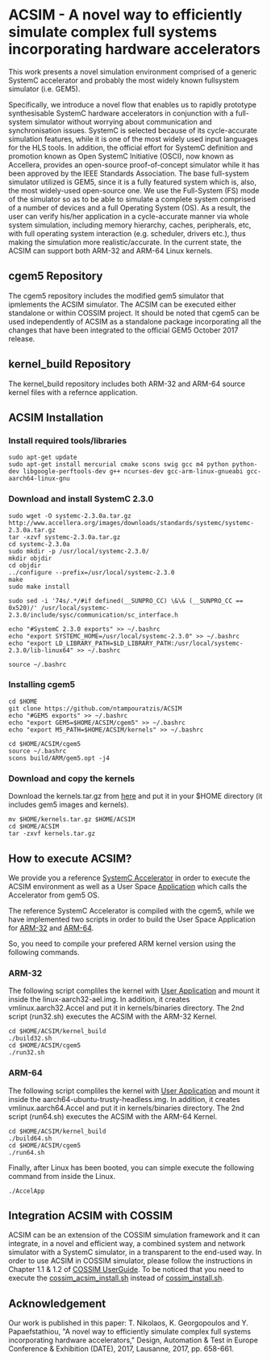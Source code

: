# ACSIM - A novel way to efficiently simulate complex full systems incorporating hardware accelerators
This work presents a novel simulation environment comprised of a generic SystemC accelerator and probably the most widely known fullsystem
simulator (i.e. GEM5). 

Specifically, we introduce a novel flow that enables us to rapidly prototype synthesisable SystemC hardware accelerators in conjunction with a full-system simulator without worrying about communication and synchronisation issues. SystemC is selected because of its cycle-accurate simulation features, while it is one of the most widely used input languages for the HLS tools. In addition, the official effort for SystemC definition and promotion known as Open SystemC Initiative (OSCI), now known as Accellera, provides an open-source proof-of-concept simulator while it has been approved by the IEEE Standards Association. The base full-system simulator utilized is GEM5, since it is a fully featured system which is, also, the most widely-used open-source one. We use the Full-System (FS) mode of the simulator so as to be able to simulate a complete system comprised of a number of devices and a full Operating System (OS). As a result, the user can verify his/her application in a cycle-accurate manner via whole system simulation, including memory hierarchy, caches, peripherals, etc, with full operating system interaction (e.g. scheduler, drivers etc.), thus making the simulation more realistic/accurate. In the current state, the ACSIM can support both ARM-32 and ARM-64 Linux kernels.


## cgem5 Repository
The cgem5 repository includes the modified gem5 simulator that ipmlements the ACSIM simulator. The ACSIM can be executed either standalone or within COSSIM project. It should be noted that cgem5 can be used independently of ACSIM as a standalone package incorporating all the changes that have been integrated to the official GEM5 October 2017 release.

## kernel_build Repository
The kernel_build repository includes both ARM-32 and ARM-64 source kernel files with a refernce application. 

## ACSIM Installation

### Install required tools/libraries

```
sudo apt-get update
sudo apt-get install mercurial cmake scons swig gcc m4 python python-dev libgoogle-perftools-dev g++ ncurses-dev gcc-arm-linux-gnueabi gcc-aarch64-linux-gnu
```


### Download and install SystemC 2.3.0

```
sudo wget -O systemc-2.3.0a.tar.gz http://www.accellera.org/images/downloads/standards/systemc/systemc-2.3.0a.tar.gz
tar -xzvf systemc-2.3.0a.tar.gz
cd systemc-2.3.0a
sudo mkdir -p /usr/local/systemc-2.3.0/
mkdir objdir
cd objdir
../configure --prefix=/usr/local/systemc-2.3.0
make
sudo make install

sudo sed -i '74s/.*/#if defined(__SUNPRO_CC) \&\& (__SUNPRO_CC == 0x520)/' /usr/local/systemc-2.3.0/include/sysc/communication/sc_interface.h

echo "#SystemC 2.3.0 exports" >> ~/.bashrc
echo "export SYSTEMC_HOME=/usr/local/systemc-2.3.0" >> ~/.bashrc
echo "export LD_LIBRARY_PATH=$LD_LIBRARY_PATH:/usr/local/systemc-2.3.0/lib-linux64" >> ~/.bashrc

source ~/.bashrc
```


### Installing cgem5

```
cd $HOME
git clone https://github.com/ntampouratzis/ACSIM
echo "#GEM5 exports" >> ~/.bashrc
echo "export GEM5=$HOME/ACSIM/cgem5" >> ~/.bashrc
echo "export M5_PATH=$HOME/ACSIM/kernels" >> ~/.bashrc

cd $HOME/ACSIM/cgem5
source ~/.bashrc
scons build/ARM/gem5.opt -j4
```


### Download and copy the kernels
Download the kernels.tar.gz from [here](http://kition.mhl.tuc.gr:8000/f/a16324207b/) and put it in your $HOME directory (it includes gem5 images and kernels).

```
mv $HOME/kernels.tar.gz $HOME/ACSIM
cd $HOME/ACSIM
tar -zxvf kernels.tar.gz
```

## How to execute ACSIM?
We provide you a reference [SystemC Accelerator](cgem5/src/dev/arm/SystemC_Accelerator/dev0/SystemCDevice0.cc) in order to execute the ACSIM environment as well as a User Space [Application](kernel_build/Application/TestApp.c) which calls the Accelerator from gem5 OS.

The reference SystemC Accelerator is compiled with the cgem5, while we have implemented two scripts in order to build the User Space Application for [ARM-32](kernel_build/build32.sh) and [ARM-64](kernel_build/build64.sh).

So, you need to compile your prefered ARM kernel version using the following commands.


### ARM-32
The following script compliles the kernel with [User Application](Application/TestApp.c) and mount it inside the linux-aarch32-ael.img. In addition, it creates vmlinux.aarch32.Accel and put it in kernels/binaries directory. The 2nd script (run32.sh) executes the ACSIM with the ARM-32 Kernel.
```
cd $HOME/ACSIM/kernel_build
./build32.sh
cd $HOME/ACSIM/cgem5
./run32.sh
```

### ARM-64
The following script compliles the kernel with [User Application](Application/TestApp.c) and mount it inside the aarch64-ubuntu-trusty-headless.img. In addition, it creates vmlinux.aarch64.Accel and put it in kernels/binaries directory. The 2nd script (run64.sh) executes the ACSIM with the ARM-64 Kernel.
```
cd $HOME/ACSIM/kernel_build
./build64.sh
cd $HOME/ACSIM/cgem5
./run64.sh
```

Finally, after Linux has been booted, you can simple execute the following command from inside the Linux.
```
./AccelApp
```

## Integration ACSIM with COSSIM
ACSIM can be an extension of the COSSIM simulation framework and it can integrate, in a novel and efficient way,
a combined system and network simulator with a SystemC simulator, in a transparent to the end-used way. In order to use ACSIM in COSSIM simulator, please follow the instructions in Chapter 1.1 & 1.2 of [COSSIM UserGuide](https://github.com/H2020-COSSIM/COSSIM_framework/blob/master/COSSIMUG_V1.1.pdf). To be noticed that you need to execute the [cossim_acsim_install.sh](https://github.com/ntampouratzis/ACSIM/blob/master/cossim_acsim_install.sh) instead of [cossim_install.sh](https://github.com/H2020-COSSIM/COSSIM_framework/blob/master/cossim_install.sh).

## Acknowledgement
Our work is published in this paper: T. Nikolaos, K. Georgopoulos and Y. Papaefstathiou, "A novel way to efficiently simulate complex full systems incorporating hardware accelerators," Design, Automation & Test in Europe Conference & Exhibition (DATE), 2017, Lausanne, 2017, pp. 658-661.
